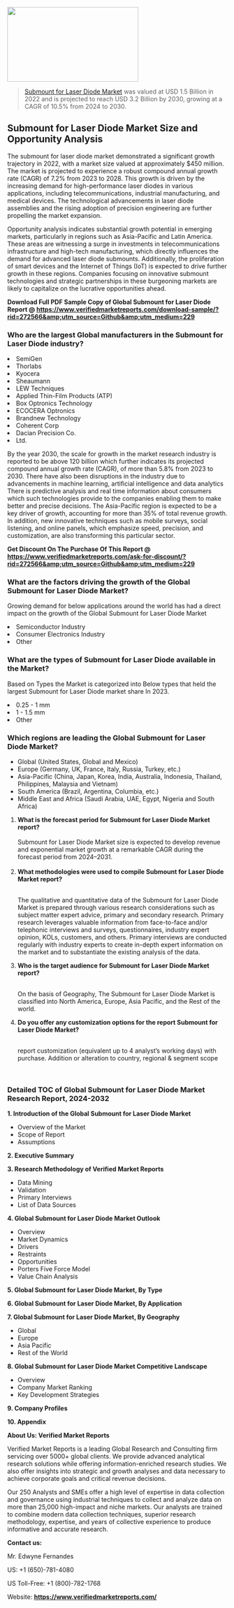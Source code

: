 <img src="https://ffe5etoiles.com/wp-content/uploads/2024/12/MST1-300x171.png" alt="" width="300" height="171" class="alignnone size-medium wp-image-20088" /><blockquote><p><p><a href="https://www.verifiedmarketreports.com/download-sample/?rid=272566&utm_source=Github&utm_medium=229" target="_blank">Submount for Laser Diode Market</a> was valued at USD 1.5 Billion in 2022 and is projected to reach USD 3.2 Billion by 2030, growing at a CAGR of 10.5% from 2024 to 2030.</p></blockquote><p><h2>Submount for Laser Diode Market Size and Opportunity Analysis</h2> <p>The submount for laser diode market demonstrated a significant growth trajectory in 2022, with a market size valued at approximately $450 million. The market is projected to experience a robust compound annual growth rate (CAGR) of 7.2% from 2023 to 2028. This growth is driven by the increasing demand for high-performance laser diodes in various applications, including telecommunications, industrial manufacturing, and medical devices. The technological advancements in laser diode assemblies and the rising adoption of precision engineering are further propelling the market expansion.</p> <p>Opportunity analysis indicates substantial growth potential in emerging markets, particularly in regions such as Asia-Pacific and Latin America. These areas are witnessing a surge in investments in telecommunications infrastructure and high-tech manufacturing, which directly influences the demand for advanced laser diode submounts. Additionally, the proliferation of smart devices and the Internet of Things (IoT) is expected to drive further growth in these regions. Companies focusing on innovative submount technologies and strategic partnerships in these burgeoning markets are likely to capitalize on the lucrative opportunities ahead.</p> </p><p class=""><strong>Download Full PDF Sample Copy of Global Submount for Laser Diode Report @ <a href="https://www.verifiedmarketreports.com/download-sample/?rid=272566&amp;utm_source=Github&amp;utm_medium=229" target="_blank">https://www.verifiedmarketreports.com/download-sample/?rid=272566&amp;utm_source=Github&amp;utm_medium=229</a></strong></p><h3 id="" class="">Who are the largest Global manufacturers in the Submount for Laser Diode industry?</h3><p><li>SemiGen</li><li> Thorlabs</li><li> Kyocera</li><li> Sheaumann</li><li> LEW Techniques</li><li> Applied Thin-Film Products (ATP)</li><li> Box Optronics Technology</li><li> ECOCERA Optronics</li><li> Brandnew Technology</li><li> Coherent Corp</li><li> Dacian Precision Co.</li><li> Ltd.</li></p><div class=""><div class="" dir="" data-message-author-role="" data-message-id="" data-message-model-slug=""><div class=""><div class=""><div class=""><div class="" dir="" data-message-author-role="" data-message-id="" data-message-model-slug=""><div class=""><div class=""><p>By the year 2030, the scale for growth in the market research industry is reported to be above 120 billion which further indicates its projected compound annual growth rate (CAGR), of more than 5.8% from 2023 to 2030. There have also been disruptions in the industry due to advancements in machine learning, artificial intelligence and data analytics There is predictive analysis and real time information about consumers which such technologies provide to the companies enabling them to make better and precise decisions. The Asia-Pacific region is expected to be a key driver of growth, accounting for more than 35% of total revenue growth. In addition, new innovative techniques such as mobile surveys, social listening, and online panels, which emphasize speed, precision, and customization, are also transforming this particular sector.</p><p><strong>Get Discount On The Purchase Of This Report @&nbsp; <a href="https://www.verifiedmarketreports.com/ask-for-discount/?rid=272566&amp;utm_source=Github&amp;utm_medium=229" target="_blank">https://www.verifiedmarketreports.com/ask-for-discount/?rid=272566&amp;utm_source=Github&amp;utm_medium=229</a></strong></p></div></div></div></div></div></div></div></div><h3 id="" class="">What are the factors driving the growth of the Global Submount for Laser Diode Market?</h3><p id="" class="">Growing demand for below applications around the world has had a direct impact on the growth of the Global Submount for Laser Diode Market</p><p id="" class=""><li>Semiconductor Industry</li><li> Consumer Electronics Industry</li><li> Other</li></p><h3 id="" class="">What are the types of Submount for Laser Diode available in the Market?</h3><p id="" class="">Based on Types the Market is categorized into Below types that held the largest Submount for Laser Diode market share In 2023.</p><p id="" class=""><li>0.25 - 1 mm</li><li> 1 - 1.5 mm</li><li> Other</li></p><h3 id="" class="">Which regions are leading the Global Submount for Laser Diode Market?</h3><ul><li>Global (United States, Global and Mexico)</li><li>Europe (Germany, UK, France, Italy, Russia, Turkey, etc.)</li><li>Asia-Pacific (China, Japan, Korea, India, Australia, Indonesia, Thailand, Philippines, Malaysia and Vietnam)</li><li>South America (Brazil, Argentina, Columbia, etc.)</li><li>Middle East and Africa (Saudi Arabia, UAE, Egypt, Nigeria and South Africa)</li></ul><p><ol><li><strong>What is the forecast period for Submount for Laser Diode Market report?<br /></strong><br /><span data-sheets-root="1" data-sheets-value="{&quot;1&quot;:2,&quot;2&quot;:&quot;XXXX size is expected to develop revenue and exponential market growth at a remarkable CAGR during the forecast period from 2024&ndash;2030.&quot;}" data-sheets-userformat="{&quot;2&quot;:12674,&quot;4&quot;:{&quot;1&quot;:2,&quot;2&quot;:16776960},&quot;10&quot;:2,&quot;11&quot;:0,&quot;15&quot;:&quot;Arial&quot;,&quot;16&quot;:12}">Submount for Laser Diode Market size is expected to develop revenue and exponential market growth at a remarkable CAGR during the forecast period from 2024&ndash;2031.</span><br /><br /></li><li><strong>What methodologies were used to compile Submount for Laser Diode Market report?<br /><br /></strong><p>The qualitative and quantitative data of the&nbsp;Submount for Laser Diode Market is prepared through various research considerations such as subject matter expert advice, primary and secondary research. Primary research leverages valuable information from face-to-face and/or telephonic interviews and surveys, questionnaires, industry expert opinion, KOLs, customers, and others. Primary interviews are conducted regularly with industry experts to create in-depth expert information on the market and to substantiate the existing analysis of the data.&nbsp;</p></li><li><strong>Who is the target audience for Submount for Laser Diode Market report?<br /><br /></strong><p>On the basis of Geography, The&nbsp;Submount for Laser Diode Market is classified into North America, Europe, Asia Pacific, and the Rest of the world.</p></li><li><strong>Do you offer any customization options for the report Submount for Laser Diode Market?<br /><br /></strong><p>report customization (equivalent up to 4 analyst&rsquo;s working days) with purchase. Addition or alteration to country, regional &amp; segment scope</p><p>&nbsp;</p></li></ol></p><h3 id="" class="">Detailed TOC of Global Submount for Laser Diode Market Research Report, 2024-2032</h3><p id="" class=""><strong>1. Introduction of the Global Submount for Laser Diode Market</strong></p><ul><li>Overview of the Market</li><li>Scope of Report</li><li>Assumptions</li></ul><p id="" class=""><strong>2. Executive Summary</strong></p><p id="" class=""><strong>3. Research Methodology of&nbsp;Verified Market Reports</strong></p><ul><li>Data Mining</li><li>Validation</li><li>Primary Interviews</li><li>List of Data Sources</li></ul><p id="" class=""><strong>4. Global Submount for Laser Diode Market Outlook</strong></p><ul><li>Overview</li><li>Market Dynamics</li><li>Drivers</li><li>Restraints</li><li>Opportunities</li><li>Porters Five Force Model</li><li>Value Chain Analysis</li></ul><p id="" class=""><strong>5. Global Submount for Laser Diode Market, By&nbsp;Type</strong></p><p id="" class=""><strong>6. Global Submount for Laser Diode Market, By Application</strong></p><p id="" class=""><strong>7. Global Submount for Laser Diode Market, By Geography</strong></p><ul><li>Global</li><li>Europe</li><li>Asia Pacific</li><li>Rest of the World</li></ul><p id="" class=""><strong>8. Global Submount for Laser Diode Market Competitive Landscape</strong></p><ul><li>Overview</li><li>Company Market Ranking</li><li>Key Development Strategies</li></ul><p id="" class=""><strong>9. Company Profiles</strong></p><p id="" class=""><strong>10. Appendix</strong></p><p id="" class=""><strong>About Us: Verified Market Reports</strong></p><p id="" class="">Verified Market Reports is a leading Global Research and Consulting firm servicing over 5000+ global clients. We provide advanced analytical research solutions while offering information-enriched research studies. We also offer insights into strategic and growth analyses and data necessary to achieve corporate goals and critical revenue decisions.</p><p id="" class="">Our 250 Analysts and SMEs offer a high level of expertise in data collection and governance using industrial techniques to collect and analyze data on more than 25,000 high-impact and niche markets. Our analysts are trained to combine modern data collection techniques, superior research methodology, expertise, and years of collective experience to produce informative and accurate research.</p><p id="" class=""><strong>Contact us:</strong></p><p id="" class="">Mr. Edwyne Fernandes</p><p id="" class="">US: +1 (650)-781-4080</p><p id="" class="">US Toll-Free: +1 (800)-782-1768</p><p id="" class="">Website: <a target="" data-test-app-aware-link=""><strong>https://www.verifiedmarketreports.com/</strong></a></p>
